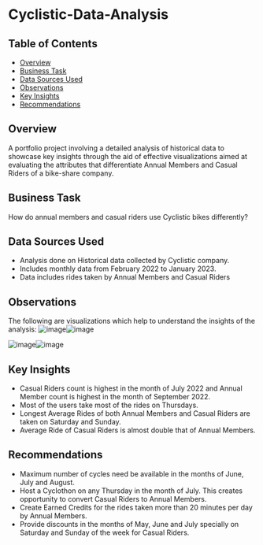# Cyclistic-Data-Analysis


## Table of Contents

- [Overview](#Overview)
- [Business Task](#Business-Task)
- [Data Sources Used](#Data-Sources-Used)
- [Observations](#Observations)
- [Key Insights](#Key-Insights)
- [Recommendations](#Recommendations)



## Overview
A portfolio project involving a detailed analysis of historical data to showcase key insights through the aid of effective visualizations aimed at evaluating the attributes that differentiate Annual Members and Casual Riders of a bike-share company.


## Business Task
How do annual members and casual riders use Cyclistic bikes differently?


## Data Sources Used
<html>
  <body>
<ul>
  <li>Analysis done on Historical data collected by Cyclistic company.</li>
  <li>Includes monthly data from February 2022 to January 2023.</li>
  <li>Data includes rides taken by Annual Members and Casual Riders</li>
 </ul>
  </body>
  </html>

  
## Observations
The following are visualizations which help to understand the insights of the analysis:
![image](https://user-images.githubusercontent.com/50827301/227130389-d53c20a9-5fb3-43eb-a504-e0eabbdca2e8.png)![image](https://user-images.githubusercontent.com/50827301/227130460-e2517df8-9104-4b9f-afae-ad603448bbef.png)

![image](https://user-images.githubusercontent.com/50827301/227130537-80dc67ec-ed26-456a-b0a0-daed7a6b4f5d.png)![image](https://user-images.githubusercontent.com/50827301/227130601-c423236a-930d-4969-9e84-25e6ab204ac6.png)


## Key Insights
<html>
  <body>
<ul>
  <li>Casual Riders count is highest in the month of July 2022 and Annual Member count is highest in the month of September 2022.
</li>
  <li>Most of the users take most of the rides on Thursdays.
</li>
  <li>Longest Average Rides of both Annual Members and Casual Riders are taken on Saturday and Sunday.
</li>
  <li>Average Ride of Casual Riders is almost double that of Annual Members.</li>
 </ul>
  </body>
  </html>
  
  
  ## Recommendations
  
<html>
  <body>
<ul>
  <li>Maximum number of cycles need be available in the months of June, July and August.
</li>
  <li>Host a Cyclothon on any Thursday in the month of July. This creates opportunity to convert Casual Riders to Annual Members.
</li>
  <li>Create Earned Credits for the rides taken more than 20 minutes per day by Annual Members.
</li>
  <li>Provide discounts in the months of May, June and July specially on Saturday and Sunday of the week for Casual Riders.</li>
 </ul>
  </body>
  </html>

  




